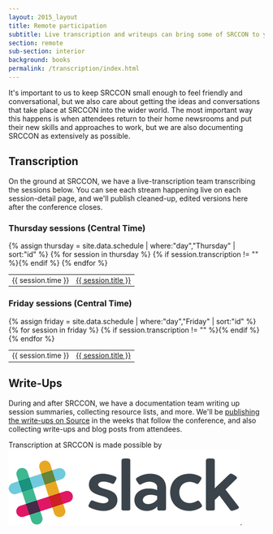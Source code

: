 ```yaml
---
layout: 2015_layout
title: Remote participation
subtitle: Live transcription and writeups can bring some of SRCCON to you.
section: remote
sub-section: interior
background: books
permalink: /transcription/index.html
---
```


It's important to us to keep SRCCON small enough to feel friendly and conversational, but we also care about getting the ideas and conversations that take place at SRCCON into the wider world. The most important way this happens is when attendees return to their home newsrooms and put their new skills and approaches to work, but we are also documenting SRCCON as extensively as possible.

## Transcription

On the ground at SRCCON, we have a live-transcription team transcribing the sessions below. You can see each stream happening live on each session-detail page, and we'll publish cleaned-up, edited versions here after the conference closes.

<div>
    <h3>Thursday sessions (Central Time)</h3>
    <table>{% assign thursday = site.data.schedule | where:"day","Thursday" | sort:"id" %}
{% for session in thursday %}
        {% if session.transcription != "" %}<tr><td>{{ session.time }}</td><td><a href="http://schedule.srccon.org/#_session-{{ session.id }}">{{ session.title }}</a></td></tr>{% endif %}
{% endfor %}
    </table>
</div>

<div>
    <h3>Friday sessions (Central Time)</h3>
    <table>{% assign friday = site.data.schedule | where:"day","Friday" | sort:"id" %}
{% for session in friday %}
        {% if session.transcription != "" %}<tr><td>{{ session.time }}</td><td><a href="http://schedule.srccon.org/#_session-{{ session.id }}">{{ session.title }}</a></td></tr>{% endif %}
{% endfor %}
    </table>
</div>

## Write-Ups

During and after SRCCON, we have a documentation team writing up session summaries, collecting resource lists, and more. We'll be [publishing the write-ups on Source](https://source.opennews.org) in the weeks that follow the conference, and also collecting write-ups and blog posts from attendees.

<div id="sponsortag">
<p><span>Transcription at SRCCON is made possible by <a href="https://slack.com/"></span><img src="/media/img/partners/slack.jpg" class="transcript" alt="Slack"></a>.</p>
</div>
